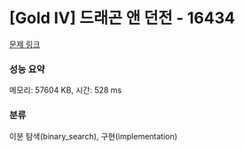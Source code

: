 # [Gold IV] 드래곤 앤 던전 - 16434 

[문제 링크](https://www.acmicpc.net/problem/16434) 

### 성능 요약

메모리: 57604 KB, 시간: 528 ms

### 분류

이분 탐색(binary_search), 구현(implementation)

